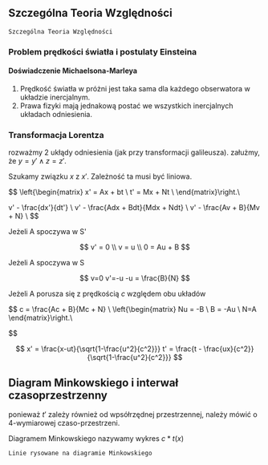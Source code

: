 ## Szczególna Teoria Względności

```{admonition} STW
Szczególna Teoria Względności
```

### Problem prędkości światła i postulaty Einsteina

#### Doświadczenie Michaelsona-Marleya

1. Prędkość światła w próżni jest taka sama dla każdego obserwatora w układzie inercjalnym.
2. Prawa fizyki mają jednakową postać we wszystkich inercjalnych układach odniesienia.

### Transformacja Lorentza

rozważmy 2 ukłądy odniesienia (jak przy transformacji galileusza).
załużmy, że $y=y' \land z = z'$.

Szukamy związku $x$ z $x'$. Zależność ta musi być liniowa.

$$
\left\{\begin{matrix}
x' = Ax + bt \\
t' = Mx + Nt \\
\end{matrix}\right.\\

v' - \frac{dx'}{dt'} \\
v' - \frac{Adx + Bdt}{Mdx + Ndt} \\
v' - \frac{Av + B}{Mv + N} \\
$$

Jeżeli A spoczywa w S'

$$
v' = 0 \\
v = u \\
0 = Au + B
$$

Jeżeli A spoczywa w S

$$
v=0
v'=-u
-u = \frac{B}{N}
$$

Jeżeli A porusza się z prędkością $c$ względem obu układów

$$
c = \frac{Ac + B}{Mc + N} \\
\left\{\begin{matrix}
Nu = -B \\
B = -Au \\
N=A
\end{matrix}\right.\\

$$

$$
x' = \frac{x-ut}{\sqrt{1-\frac{u^2}{c^2}}}
t' = \frac{t - \frac{ux}{c^2}}{\sqrt{1-\frac{u^2}{c^2}}}
$$

## Diagram Minkowskiego i interwał czasoprzestrzenny

ponieważ $t'$ zależy również od wpsółrzędnej przestrzennej,
należy mówić o 4-wymiarowej czaso-przestrzeni.

Diagramem Minkowskiego nazywamy wykres $c*t(x)$

```{admonition} Linie świata
Linie rysowane na diagramie Minkowskiego
```
